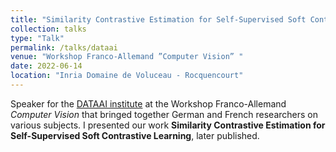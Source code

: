 ```yaml
---
title: "Similarity Contrastive Estimation for Self-Supervised Soft Contrastive Learning"
collection: talks
type: "Talk"
permalink: /talks/dataai
venue: "Workshop Franco-Allemand ”Computer Vision” "
date: 2022-06-14
location: "Inria Domaine de Voluceau - Rocquencourt"
---
```


Speaker for the [DATAAI institute](https://dataia.eu/en) at the Workshop Franco-Allemand *Computer Vision* that bringed together German and French researchers on various subjects. I presented our work **Similarity Contrastive Estimation for Self-Supervised Soft Contrastive Learning**, later published.
